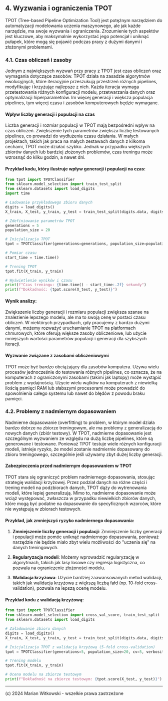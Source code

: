 ## 4. Wyzwania i ograniczenia TPOT

TPOT (Tree-based Pipeline Optimization Tool) jest potężnym narzędziem do automatyzacji modelowania uczenia maszynowego, ale jak każde narzędzie, ma swoje wyzwania i ograniczenia. Zrozumienie tych aspektów jest kluczowe, aby maksymalnie wykorzystać jego potencjał i uniknąć pułapek, które mogą się pojawić podczas pracy z dużymi danymi i złożonymi problemami.

### 4.1. Czas obliczeń i zasoby

Jednym z największych wyzwań przy pracy z TPOT jest czas obliczeń oraz wymagania dotyczące zasobów. TPOT działa na zasadzie algorytmów ewolucyjnych, które iteracyjnie przeszukują przestrzeń różnych pipelines, modyfikując i krzyżując najlepsze z nich. Każda iteracja wymaga przetestowania różnych konfiguracji modelu, przetwarzania danych oraz optymalizacji hiperparametrów. Im więcej generacji i większa populacja pipelines, tym więcej czasu i zasobów komputerowych będzie wymagane.

#### Wpływ liczby generacji i populacji na czas

Liczba generacji i rozmiar populacji w TPOT mają bezpośredni wpływ na czas obliczeń. Zwiększenie tych parametrów zwiększa liczbę testowanych pipelines, co prowadzi do wydłużenia czasu działania. W małych projektach, takich jak praca na małych zestawach danych z kilkoma cechami, TPOT może działać szybko. Jednak w przypadku większych zbiorów danych lub bardziej złożonych problemów, czas treningu może wzrosnąć do kilku godzin, a nawet dni.

#### Przykład kodu, który ilustruje wpływ generacji i populacji na czas:

```python
from tpot import TPOTClassifier
from sklearn.model_selection import train_test_split
from sklearn.datasets import load_digits
import time

# Ładowanie przykładowego zbioru danych
digits = load_digits()
X_train, X_test, y_train, y_test = train_test_split(digits.data, digits.target, test_size=0.2, random_state=42)

# Zdefiniowanie parametrów TPOT
generations = 5
population_size = 20

# Inicjalizacja TPOT
tpot = TPOTClassifier(generations=generations, population_size=population_size, verbosity=2, random_state=42)

# Pomiar czasu
start_time = time.time()

# Trening TPOT
tpot.fit(X_train, y_train)

# Wyświetlenie wyników i czasu
print(f"Czas treningu: {time.time() - start_time:.2f} sekundy")
print(f"Dokładność: {tpot.score(X_test, y_test)}")
```

#### Wynik analizy:

Zwiększenie liczby generacji i rozmiaru populacji zwiększa szanse na znalezienie lepszego modelu, ale ma to swoją cenę w postaci czasu obliczeń. W niektórych przypadkach, gdy pracujemy z bardzo dużymi danymi, możemy rozważyć uruchamianie TPOT na platformach chmurowych, które oferują większe zasoby obliczeniowe, lub użycie mniejszych wartości parametrów populacji i generacji dla szybszych iteracji.

#### Wyzwanie związane z zasobami obliczeniowymi

TPOT może być bardzo obciążający dla zasobów komputera. Używa wielu procesów jednocześnie do testowania różnych pipelines, co oznacza, że na komputerach z ograniczonymi zasobami (takimi jak laptopy) może wystąpić problem z wydajnością. Użycie wielu wątków na komputerach z niewielką ilością pamięci RAM lub słabszymi procesorami może prowadzić do spowolnienia całego systemu lub nawet do błędów z powodu braku pamięci.

### 4.2. Problemy z nadmiernym dopasowaniem

Nadmierne dopasowanie (overfitting) to problem, w którym model działa bardzo dobrze na zbiorze treningowym, ale ma problemy z generalizacją do nowych danych (zbiór testowy). W TPOT, nadmierne dopasowanie jest szczególnym wyzwaniem ze względu na dużą liczbę pipelines, które są generowane i testowane. Ponieważ TPOT testuje wiele różnych konfiguracji modeli, istnieje ryzyko, że model zostanie nadmiernie dopasowany do zbioru treningowego, szczególnie jeśli używamy zbyt dużej liczby generacji.

#### Zabezpieczenia przed nadmiernym dopasowaniem w TPOT

TPOT stara się ograniczyć problem nadmiernego dopasowania, stosując strategię walidacji krzyżowej. Przez podział danych na różne części i trening modeli na podzbiorach danych, TPOT dąży do wytrenowania modeli, które lepiej generalizują. Mimo to, nadmierne dopasowanie może wciąż występować, zwłaszcza w przypadku niewielkich zbiorów danych, które mogą być podatne na dopasowanie do specyficznych wzorców, które nie występują w zbiorach testowych.

#### Przykład, jak zmniejszyć ryzyko nadmiernego dopasowania:

1. **Zmniejszenie liczby generacji i populacji**: Zmniejszenie liczby generacji i populacji może pomóc uniknąć nadmiernego dopasowania, ponieważ narzędzie nie będzie miało zbyt wielu możliwości do "uczenia się" na danych treningowych.

2. **Regularyzacja modeli**: Możemy wprowadzić regularyzację w algorytmach, takich jak lasy losowe czy regresja logistyczna, co pozwala na ograniczenie złożoności modelu.

3. **Walidacja krzyżowa**: Użycie bardziej zaawansowanych metod walidacji, takich jak walidacja krzyżowa z większą liczbą fałd (np. 10-fold cross-validation), pozwala na lepszą ocenę modelu.

#### Przykład kodu z walidacją krzyżową:

```python
from tpot import TPOTClassifier
from sklearn.model_selection import cross_val_score, train_test_split
from sklearn.datasets import load_digits

# Załadowanie zbioru danych
digits = load_digits()
X_train, X_test, y_train, y_test = train_test_split(digits.data, digits.target, test_size=0.2, random_state=42)

# Inicjalizacja TPOT z walidacją krzyżową (5-fold cross-validation)
tpot = TPOTClassifier(generations=5, population_size=20, cv=5, verbosity=2, random_state=42)

# Trening modelu
tpot.fit(X_train, y_train)

# Ocena modelu na zbiorze testowym
print(f"Dokładność na zbiorze testowym: {tpot.score(X_test, y_test)}")
```

---

(c) 2024 Marian Witkowski - wszelkie prawa zastrzeżone